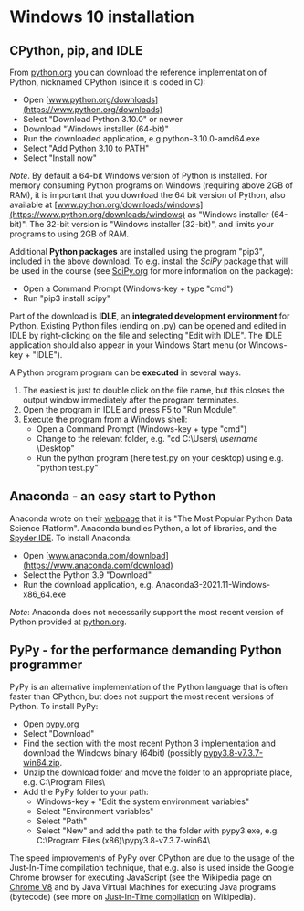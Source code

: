 # Windows 10 installation

## CPython, pip, and IDLE

From [python.org](https://www.python.org/downloads) you can download the reference implementation of Python, nicknamed CPython (since it is coded in C):

* Open [www.python.org/downloads](https://www.python.org/downloads)
* Select "Download Python 3.10.0" or newer
* Download "Windows installer (64-bit)"
* Run the downloaded application, e.g python-3.10.0-amd64.exe
* Select "Add Python 3.10 to PATH"
* Select "Install now"

_Note_. By default a 64-bit Windows version of Python is installed. For memory consuming Python programs on Windows (requiring above 2GB of RAM), it is important that you download the 64 bit version of Python, also available at [www.python.org/downloads/windows](https://www.python.org/downloads/windows) as "Windows installer (64-bit)". The 32-bit version is "Windows installer (32-bit)", and limits your programs to using 2GB of RAM.

Additional **Python packages** are installed using the program "pip3", included in the above download. To e.g. install the _SciPy_ package that will be used in the course (see [SciPy.org](https://www.scipy.org) for more information on the package):

* Open a Command Prompt (Windows-key + type "cmd")
* Run "pip3 install scipy"

Part of the download is **IDLE**, an **integrated development environment** for Python. Existing Python files (ending on .py) can be opened and edited in IDLE by right-clicking on the file and selecting "Edit with IDLE". The IDLE application should also appear in your Windows Start menu (or Windows-key + "IDLE").

A Python program program can be **executed** in several ways.

1. The easiest is just to double click on the file name, but this closes the output window immediately after the program terminates.
2. Open the program in IDLE and press F5 to "Run Module".
3. Execute the program from a Windows shell:
    - Open a Command Prompt (Windows-key + type "cmd")
    - Change to the relevant folder, e.g. "cd C:\Users\ _username_ \Desktop\"
    - Run the python program (here test.py on your desktop) using e.g. "python test.py"

## Anaconda - an easy start to Python

Anaconda wrote on their [webpage](https://www.anaconda.com) that it is "The Most Popular Python Data Science Platform". Anaconda bundles Python, a lot of libraries, and the [Spyder IDE](https://github.com/spyder-ide). To install Anaconda:

* Open [www.anaconda.com/download](https://www.anaconda.com/download)
* Select the Python 3.9 "Download"
* Run the download application,	e.g. Anaconda3-2021.11-Windows-x86_64.exe

_Note_: Anaconda does not necessarily support the most recent version of Python provided at [python.org](https://www.python.org).

## PyPy - for the performance demanding Python programmer

PyPy is an alternative implementation of the Python language that is often faster than CPython, but does not support the most recent versions of Python. To install PyPy:

* Open [pypy.org](https://pypy.org)
* Select "Download"
* Find the section with the most recent Python 3 implementation	and download the Windows binary (64bit) (possibly [pypy3.8-v7.3.7-win64.zip](https://downloads.python.org/pypy/pypy3.8-v7.3.7-win64.zip).
* Unzip the download folder and move the folder to an appropriate place, e.g. C:\Program Files\
* Add the PyPy folder to your path:
    * Windows-key + "Edit the system environment variables"
    * Select "Environment variables"
    * Select "Path"
    * Select "New" and add the path to the folder with pypy3.exe, e.g. C:\Program Files (x86)\pypy3.8-v7.3.7-win64\

The speed improvements of PyPy over CPython are due to the usage of the Just-In-Time compilation technique, that e.g. also is used inside the Google Chrome browser for executing JavaScript (see the Wikipedia page on [Chrome V8](https://en.wikipedia.org/wiki/Chrome_V8) and by Java Virtual Machines for executing Java programs (bytecode) (see more on [Just-In-Time compilation](https://en.wikipedia.org/wiki/Just-in-time_compilation) on Wikipedia).
